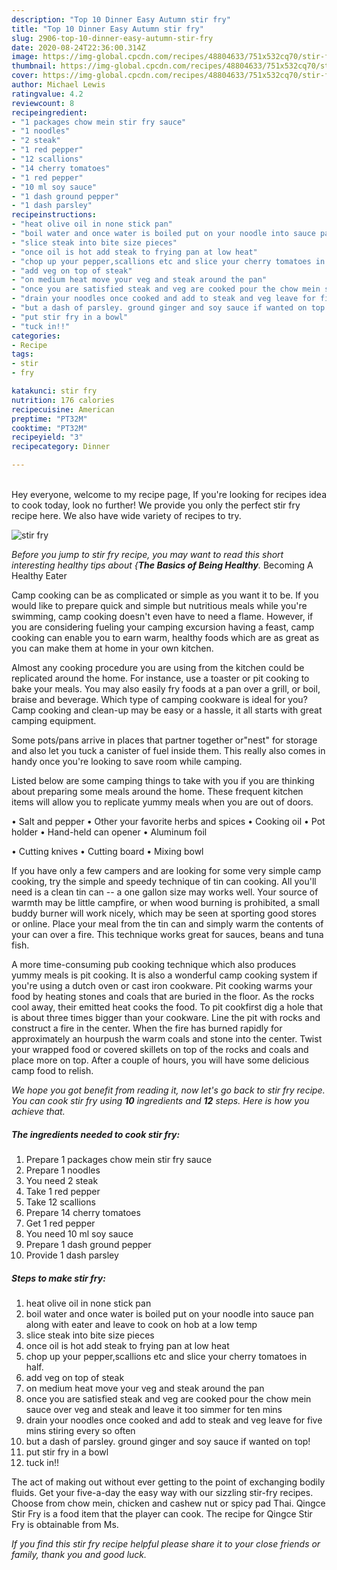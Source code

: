 ```yaml
---
description: "Top 10 Dinner Easy Autumn stir fry"
title: "Top 10 Dinner Easy Autumn stir fry"
slug: 2906-top-10-dinner-easy-autumn-stir-fry
date: 2020-08-24T22:36:00.314Z
image: https://img-global.cpcdn.com/recipes/48804633/751x532cq70/stir-fry-recipe-main-photo.jpg
thumbnail: https://img-global.cpcdn.com/recipes/48804633/751x532cq70/stir-fry-recipe-main-photo.jpg
cover: https://img-global.cpcdn.com/recipes/48804633/751x532cq70/stir-fry-recipe-main-photo.jpg
author: Michael Lewis
ratingvalue: 4.2
reviewcount: 8
recipeingredient:
- "1 packages chow mein stir fry sauce"
- "1 noodles"
- "2 steak"
- "1 red pepper"
- "12 scallions"
- "14 cherry tomatoes"
- "1 red pepper"
- "10 ml soy sauce"
- "1 dash ground pepper"
- "1 dash parsley"
recipeinstructions:
- "heat olive oil in none stick pan"
- "boil water and once water is boiled put on your noodle into sauce pan along with eater and leave to cook on hob at a low temp"
- "slice steak into bite size pieces"
- "once oil is hot add steak to frying pan at low heat"
- "chop up your pepper,scallions etc and slice your cherry tomatoes in half."
- "add veg on top of steak"
- "on medium heat move your veg and steak around the pan"
- "once you are satisfied steak and veg are cooked pour the chow mein sauce over veg and steak and leave it too simmer for ten mins"
- "drain your noodles once cooked and add to steak and veg leave for five mins stiring every so often"
- "but a dash of parsley. ground ginger and soy sauce if wanted on top!"
- "put stir fry in a bowl"
- "tuck in!!"
categories:
- Recipe
tags:
- stir
- fry

katakunci: stir fry 
nutrition: 176 calories
recipecuisine: American
preptime: "PT32M"
cooktime: "PT32M"
recipeyield: "3"
recipecategory: Dinner

---
```

<br>
Hey everyone, welcome to my recipe page, If you're looking for recipes idea to cook today, look no further! We provide you only the perfect stir fry recipe here. We also have wide variety of recipes to try.
<br>


![stir fry](https://img-global.cpcdn.com/recipes/48804633/751x532cq70/stir-fry-recipe-main-photo.jpg)

<i>Before you jump to stir fry recipe, you may want to read this short interesting healthy tips about {<strong>The Basics of Being Healthy</strong>.</i>
Becoming A Healthy Eater

    
Camp cooking can be as complicated or simple as you want it to be. If you would like to prepare quick and simple but nutritious meals while you're swimming, camp cooking doesn't even have to need a flame. However, if you are considering fueling your camping excursion having a feast, camp cooking can enable you to earn warm, healthy foods which are as great as you can make them at home in your own kitchen.

 Almost any cooking procedure you are using from the kitchen could be replicated around the home. For instance, use a toaster or pit cooking to bake your meals. You may also easily fry foods at a pan over a grill, or boil, braise and beverage. Which type of camping cookware is ideal for you? Camp cooking and clean-up may be easy or a hassle, it all starts with great camping equipment.

Some pots/pans arrive in places that partner together or"nest" for storage and also let you tuck a canister of fuel inside them. This really also comes in handy once you're looking to save room while camping.

Listed below are some camping things to take with you if you are thinking about preparing some meals around the home. These frequent kitchen items will allow you to replicate yummy meals when you are out of doors.

• Salt and pepper
• Other your favorite herbs and spices
• Cooking oil
• Pot holder
• Hand-held can opener
• Aluminum foil

• Cutting knives
• Cutting board
• Mixing bowl


If you have only a few campers and are looking for some very simple camp cooking, try the simple and speedy technique of tin can cooking. All you'll need is a clean tin can -- a one gallon size may works well. Your source of warmth may be little campfire, or when wood burning is prohibited, a small buddy burner will work nicely, which may be seen at sporting good stores or online. Place your meal from the tin can and simply warm the contents of your can over a fire.  This technique works great for sauces, beans and tuna fish.

A more time-consuming pub cooking technique which also produces yummy meals is pit cooking.  It is also a wonderful camp cooking system if you're using a dutch oven or cast iron cookware. Pit cooking warms your food by heating stones and coals that are buried in the floor. As the rocks cool away, their emitted heat cooks the food. To pit cookfirst dig a hole that is about three times bigger than your cookware. Line the pit with rocks and construct a fire in the center. When the fire has burned rapidly for approximately an hourpush the warm coals and stone into the center. Twist your wrapped food or covered skillets on top of the rocks and coals and place more on top. After a couple of hours, you will have some delicious camp food to relish.


<i>We hope you got benefit from reading it, now let's go back to stir fry recipe. You can cook stir fry using <strong>10</strong> ingredients and <strong>12</strong> steps. Here is how you achieve that.
</i>

##### The ingredients needed to cook stir fry:

1. Prepare 1 packages chow mein stir fry sauce
1. Prepare 1 noodles
1. You need 2 steak
1. Take 1 red pepper
1. Take 12 scallions
1. Prepare 14 cherry tomatoes
1. Get 1 red pepper
1. You need 10 ml soy sauce
1. Prepare 1 dash ground pepper
1. Provide 1 dash parsley


##### Steps to make stir fry:

1. heat olive oil in none stick pan
1. boil water and once water is boiled put on your noodle into sauce pan along with eater and leave to cook on hob at a low temp
1. slice steak into bite size pieces
1. once oil is hot add steak to frying pan at low heat
1. chop up your pepper,scallions etc and slice your cherry tomatoes in half.
1. add veg on top of steak
1. on medium heat move your veg and steak around the pan
1. once you are satisfied steak and veg are cooked pour the chow mein sauce over veg and steak and leave it too simmer for ten mins
1. drain your noodles once cooked and add to steak and veg leave for five mins stiring every so often
1. but a dash of parsley. ground ginger and soy sauce if wanted on top!
1. put stir fry in a bowl
1. tuck in!!


The act of making out without ever getting to the point of exchanging bodily fluids. Get your five-a-day the easy way with our sizzling stir-fry recipes. Choose from chow mein, chicken and cashew nut or spicy pad Thai. Qingce Stir Fry is a food item that the player can cook. The recipe for Qingce Stir Fry is obtainable from Ms. 

<i>If you find this stir fry recipe helpful please share it to your close friends or family, thank you and good luck.</i>

